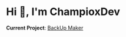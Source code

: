# Hi 👋, I'm ChampioxDev
**Current Project**: [BackUp Maker](https://github.com/champioxdev/backupmaker)
